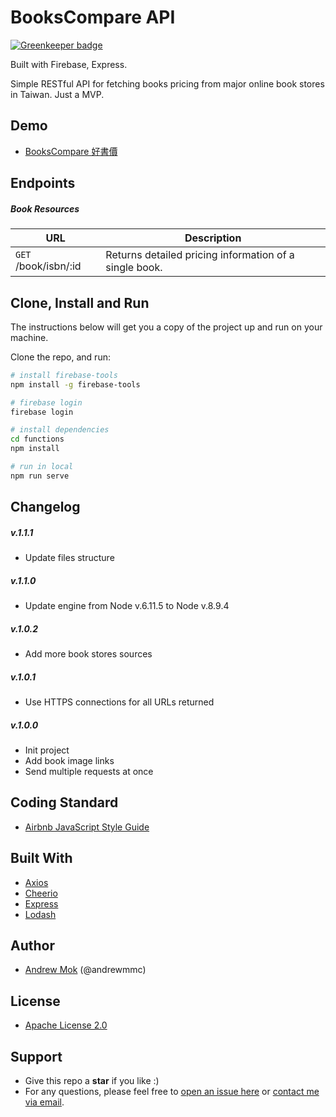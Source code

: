 # BooksCompare API

[![Greenkeeper badge](https://badges.greenkeeper.io/andrewmmc/bookscompare-api.svg)](https://greenkeeper.io/)

Built with Firebase, Express.

Simple RESTful API for fetching books pricing from major online book stores in Taiwan. Just a MVP.

## Demo
- [BooksCompare 好書價](https://github.com/andrewmmc/bookscompare-app)

## Endpoints
##### Book Resources
URL | Description
------|------------
`GET` /book/isbn/:id| Returns detailed pricing information of a single book.

## Clone, Install and Run
The instructions below will get you a copy of the project up and run on your machine.

Clone the repo, and run:
``` bash
# install firebase-tools
npm install -g firebase-tools

# firebase login
firebase login

# install dependencies
cd functions
npm install

# run in local
npm run serve
```

## Changelog
##### v.1.1.1
- Update files structure

##### v.1.1.0
- Update engine from Node v.6.11.5 to Node v.8.9.4

##### v.1.0.2
- Add more book stores sources

##### v.1.0.1
- Use HTTPS connections for all URLs returned

##### v.1.0.0
- Init project
- Add book image links
- Send multiple requests at once

## Coding Standard
- [Airbnb JavaScript Style Guide](https://github.com/airbnb/javascript)

## Built With
- [Axios](https://github.com/axios/axios)
- [Cheerio](https://github.com/cheeriojs/cheerio)
- [Express](http://expressjs.com)
- [Lodash](https://lodash.com)

## Author
- [Andrew Mok](https://andrewmmc.com) (@andrewmmc)

## License
- [Apache License 2.0](LICENSE.md)

## Support
- Give this repo a **star** if you like :)
- For any questions, please feel free to [open an issue here](../../issues) or [contact me via email](mailto:hello@andrewmmc.com).
